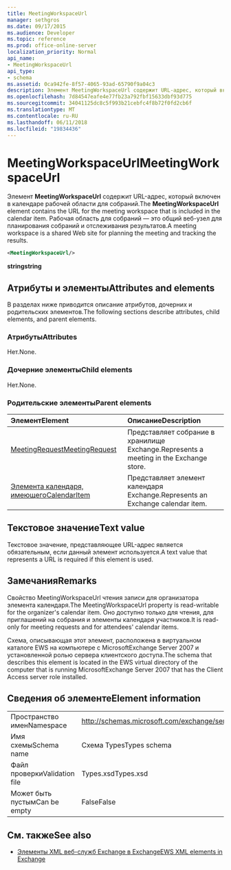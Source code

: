 ```yaml
---
title: MeetingWorkspaceUrl
manager: sethgros
ms.date: 09/17/2015
ms.audience: Developer
ms.topic: reference
ms.prod: office-online-server
localization_priority: Normal
api_name:
- MeetingWorkspaceUrl
api_type:
- schema
ms.assetid: 0ca942fe-8f57-4065-93ad-65790f9a04c3
description: Элемент MeetingWorkspaceUrl содержит URL-адрес, который включен в календаре рабочей области для собраний. Рабочая область для собраний — это общий веб-узел для планирования собраний и отслеживания результатов.
ms.openlocfilehash: 7d84547eafe4e77fb23a792fbf15633dbf93d775
ms.sourcegitcommit: 34041125dc8c5f993b21cebfc4f8b72f0fd2cb6f
ms.translationtype: MT
ms.contentlocale: ru-RU
ms.lasthandoff: 06/11/2018
ms.locfileid: "19834436"
---
```

# <a name="meetingworkspaceurl"></a><span data-ttu-id="64d6c-104">MeetingWorkspaceUrl</span><span class="sxs-lookup"><span data-stu-id="64d6c-104">MeetingWorkspaceUrl</span></span>

<span data-ttu-id="64d6c-105">Элемент **MeetingWorkspaceUrl** содержит URL-адрес, который включен в календаре рабочей области для собраний.</span><span class="sxs-lookup"><span data-stu-id="64d6c-105">The **MeetingWorkspaceUrl** element contains the URL for the meeting workspace that is included in the calendar item.</span></span> <span data-ttu-id="64d6c-106">Рабочая область для собраний — это общий веб-узел для планирования собраний и отслеживания результатов.</span><span class="sxs-lookup"><span data-stu-id="64d6c-106">A meeting workspace is a shared Web site for planning the meeting and tracking the results.</span></span> 
  
```xml
<MeetingWorkspaceUrl/>
```

 <span data-ttu-id="64d6c-107">**string**</span><span class="sxs-lookup"><span data-stu-id="64d6c-107">**string**</span></span>
## <a name="attributes-and-elements"></a><span data-ttu-id="64d6c-108">Атрибуты и элементы</span><span class="sxs-lookup"><span data-stu-id="64d6c-108">Attributes and elements</span></span>

<span data-ttu-id="64d6c-109">В разделах ниже приводится описание атрибутов, дочерних и родительских элементов.</span><span class="sxs-lookup"><span data-stu-id="64d6c-109">The following sections describe attributes, child elements, and parent elements.</span></span>
  
### <a name="attributes"></a><span data-ttu-id="64d6c-110">Атрибуты</span><span class="sxs-lookup"><span data-stu-id="64d6c-110">Attributes</span></span>

<span data-ttu-id="64d6c-111">Нет.</span><span class="sxs-lookup"><span data-stu-id="64d6c-111">None.</span></span>
  
### <a name="child-elements"></a><span data-ttu-id="64d6c-112">Дочерние элементы</span><span class="sxs-lookup"><span data-stu-id="64d6c-112">Child elements</span></span>

<span data-ttu-id="64d6c-113">Нет.</span><span class="sxs-lookup"><span data-stu-id="64d6c-113">None.</span></span>
  
### <a name="parent-elements"></a><span data-ttu-id="64d6c-114">Родительские элементы</span><span class="sxs-lookup"><span data-stu-id="64d6c-114">Parent elements</span></span>

|<span data-ttu-id="64d6c-115">**Элемент**</span><span class="sxs-lookup"><span data-stu-id="64d6c-115">**Element**</span></span>|<span data-ttu-id="64d6c-116">**Описание**</span><span class="sxs-lookup"><span data-stu-id="64d6c-116">**Description**</span></span>|
|:-----|:-----|
|[<span data-ttu-id="64d6c-117">MeetingRequest</span><span class="sxs-lookup"><span data-stu-id="64d6c-117">MeetingRequest</span></span>](meetingrequest.md) <br/> |<span data-ttu-id="64d6c-118">Представляет собрание в хранилище Exchange.</span><span class="sxs-lookup"><span data-stu-id="64d6c-118">Represents a meeting in the Exchange store.</span></span>  <br/> |
|[<span data-ttu-id="64d6c-119">Элемента календаря, имеющего</span><span class="sxs-lookup"><span data-stu-id="64d6c-119">CalendarItem</span></span>](calendaritem.md) <br/> |<span data-ttu-id="64d6c-120">Представляет элемент календаря Exchange.</span><span class="sxs-lookup"><span data-stu-id="64d6c-120">Represents an Exchange calendar item.</span></span>  <br/> |
   
## <a name="text-value"></a><span data-ttu-id="64d6c-121">Текстовое значение</span><span class="sxs-lookup"><span data-stu-id="64d6c-121">Text value</span></span>

<span data-ttu-id="64d6c-122">Текстовое значение, представляющее URL-адрес является обязательным, если данный элемент используется.</span><span class="sxs-lookup"><span data-stu-id="64d6c-122">A text value that represents a URL is required if this element is used.</span></span>
  
## <a name="remarks"></a><span data-ttu-id="64d6c-123">Замечания</span><span class="sxs-lookup"><span data-stu-id="64d6c-123">Remarks</span></span>

<span data-ttu-id="64d6c-124">Свойство MeetingWorkspaceUrl чтения записи для организатора элемента календаря.</span><span class="sxs-lookup"><span data-stu-id="64d6c-124">The MeetingWorkspaceUrl property is read-writable for the organizer's calendar item.</span></span> <span data-ttu-id="64d6c-125">Оно доступно только для чтения, для приглашений на собрания и элементы календаря участников.</span><span class="sxs-lookup"><span data-stu-id="64d6c-125">It is read-only for meeting requests and for attendees' calendar items.</span></span>
  
<span data-ttu-id="64d6c-126">Схема, описывающая этот элемент, расположена в виртуальном каталоге EWS на компьютере с MicrosoftExchange Server 2007 и установленной ролью сервера клиентского доступа.</span><span class="sxs-lookup"><span data-stu-id="64d6c-126">The schema that describes this element is located in the EWS virtual directory of the computer that is running MicrosoftExchange Server 2007 that has the Client Access server role installed.</span></span>
  
## <a name="element-information"></a><span data-ttu-id="64d6c-127">Сведения об элементе</span><span class="sxs-lookup"><span data-stu-id="64d6c-127">Element information</span></span>

|||
|:-----|:-----|
|<span data-ttu-id="64d6c-128">Пространство имен</span><span class="sxs-lookup"><span data-stu-id="64d6c-128">Namespace</span></span>  <br/> |http://schemas.microsoft.com/exchange/services/2006/types  <br/> |
|<span data-ttu-id="64d6c-129">Имя схемы</span><span class="sxs-lookup"><span data-stu-id="64d6c-129">Schema name</span></span>  <br/> |<span data-ttu-id="64d6c-130">Схема Types</span><span class="sxs-lookup"><span data-stu-id="64d6c-130">Types schema</span></span>  <br/> |
|<span data-ttu-id="64d6c-131">Файл проверки</span><span class="sxs-lookup"><span data-stu-id="64d6c-131">Validation file</span></span>  <br/> |<span data-ttu-id="64d6c-132">Types.xsd</span><span class="sxs-lookup"><span data-stu-id="64d6c-132">Types.xsd</span></span>  <br/> |
|<span data-ttu-id="64d6c-133">Может быть пустым</span><span class="sxs-lookup"><span data-stu-id="64d6c-133">Can be empty</span></span>  <br/> |<span data-ttu-id="64d6c-134">False</span><span class="sxs-lookup"><span data-stu-id="64d6c-134">False</span></span>  <br/> |
   
## <a name="see-also"></a><span data-ttu-id="64d6c-135">См. также</span><span class="sxs-lookup"><span data-stu-id="64d6c-135">See also</span></span>



- [<span data-ttu-id="64d6c-136">Элементы XML веб-служб Exchange в Exchange</span><span class="sxs-lookup"><span data-stu-id="64d6c-136">EWS XML elements in Exchange</span></span>](ews-xml-elements-in-exchange.md)

